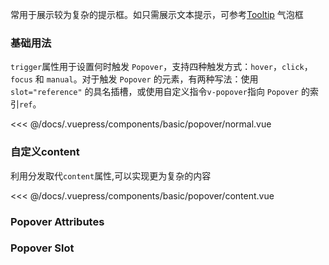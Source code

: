 常用于展示较为复杂的提示框。如只需展示文本提示，可参考[Tooltip](/componentDocs/basic/tooltip) 气泡框

### 基础用法

`trigger`属性用于设置何时触发 `Popover`，支持四种触发方式：`hover`，`click`，`focus` 和 `manual`。对于触发 `Popover` 的元素，有两种写法：使用 `slot="reference"` 的具名插槽，或使用自定义指令`v-popover`指向 `Popover` 的索引`ref`。

<div class="comp-wrapper mg-16 with-code">
    <div class="comp-disply-wrapper">
        <basic-popover-normal />
    </div>
</div>

<<< @/docs/.vuepress/components/basic/popover/normal.vue

### 自定义content

利用分发取代`content`属性,可以实现更为复杂的内容

<div class="comp-wrapper mg-16 with-code">
    <div class="comp-disply-wrapper">
        <basic-popover-content />
    </div>
</div>

<<< @/docs/.vuepress/components/basic/popover/content.vue

### Popover Attributes

<div class="attribute-wrapper mg-16">
  <basic-popover-attributes />
</div>

### Popover Slot

<div class="attribute-wrapper mg-16">
  <basic-popover-slots />
</div>